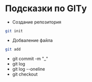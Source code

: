 # Подсказки по GITу

* Создание репозитория 
```sh 
git init
```
* Добваление файла
```sh
git add
```
* git commit -m "_"
* git log
* git log --oneline
* git checkout